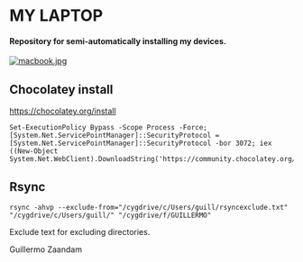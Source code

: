 # MY LAPTOP

#### Repository for semi-automatically installing my devices.

[![macbook.jpg](https://i.postimg.cc/SxFW7mgp/macbook.jpg)](https://postimg.cc/2VGbCNpH)

## Chocolatey install

https://chocolatey.org/install

```
Set-ExecutionPolicy Bypass -Scope Process -Force; [System.Net.ServicePointManager]::SecurityProtocol = [System.Net.ServicePointManager]::SecurityProtocol -bor 3072; iex ((New-Object System.Net.WebClient).DownloadString('https://community.chocolatey.org/install.ps1'))
```

## Rsync

```
rsync -ahvp --exclude-from="/cygdrive/c/Users/guill/rsyncexclude.txt" "/cygdrive/c/Users/guill/" "/cygdrive/f/GUILLERMO"
```

Exclude text for excluding directories.

Guillermo Zaandam